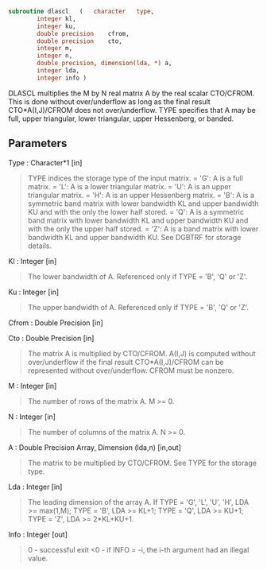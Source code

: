 ```fortran
subroutine dlascl	(	character	type,
		integer	kl,
		integer	ku,
		double precision	cfrom,
		double precision	cto,
		integer	m,
		integer	n,
		double precision, dimension(lda, *)	a,
		integer	lda,
		integer	info )
```

 DLASCL multiplies the M by N real matrix A by the real scalar
 CTO/CFROM.  This is done without over/underflow as long as the final
 result CTO*A(I,J)/CFROM does not over/underflow. TYPE specifies that
 A may be full, upper triangular, lower triangular, upper Hessenberg,
 or banded.

## Parameters
Type : Character*1 [in]
> TYPE indices the storage type of the input matrix.
> = 'G':  A is a full matrix.
> = 'L':  A is a lower triangular matrix.
> = 'U':  A is an upper triangular matrix.
> = 'H':  A is an upper Hessenberg matrix.
> = 'B':  A is a symmetric band matrix with lower bandwidth KL
> and upper bandwidth KU and with the only the lower
> half stored.
> = 'Q':  A is a symmetric band matrix with lower bandwidth KL
> and upper bandwidth KU and with the only the upper
> half stored.
> = 'Z':  A is a band matrix with lower bandwidth KL and upper
> bandwidth KU. See DGBTRF for storage details.

Kl : Integer [in]
> The lower bandwidth of A.  Referenced only if TYPE = 'B',
> 'Q' or 'Z'.

Ku : Integer [in]
> The upper bandwidth of A.  Referenced only if TYPE = 'B',
> 'Q' or 'Z'.

Cfrom : Double Precision [in]

Cto : Double Precision [in]
> The matrix A is multiplied by CTO/CFROM. A(I,J) is computed
> without over/underflow if the final result CTO*A(I,J)/CFROM
> can be represented without over/underflow.  CFROM must be
> nonzero.

M : Integer [in]
> The number of rows of the matrix A.  M >= 0.

N : Integer [in]
> The number of columns of the matrix A.  N >= 0.

A : Double Precision Array, Dimension (lda,n) [in,out]
> The matrix to be multiplied by CTO/CFROM.  See TYPE for the
> storage type.

Lda : Integer [in]
> The leading dimension of the array A.
> If TYPE = 'G', 'L', 'U', 'H', LDA >= max(1,M);
> TYPE = 'B', LDA >= KL+1;
> TYPE = 'Q', LDA >= KU+1;
> TYPE = 'Z', LDA >= 2*KL+KU+1.

Info : Integer [out]
> 0  - successful exit
> <0 - if INFO = -i, the i-th argument had an illegal value.

